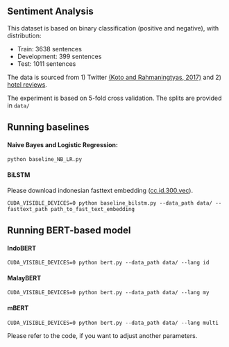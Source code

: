## Sentiment Analysis

This dataset is based on binary classification (positive and negative), with distribution:
* Train: 3638 sentences
* Development: 399 sentences
* Test: 1011 sentences

The data is sourced from 1) Twitter [(Koto and Rahmaningtyas, 2017)](https://www.researchgate.net/publication/321757985_InSet_Lexicon_Evaluation_of_a_Word_List_for_Indonesian_Sentiment_Analysis_in_Microblogs)
and 2) [hotel reviews](https://github.com/annisanurulazhar/absa-playground/).

The experiment is based on 5-fold cross validation. The splits are provided in `data/`
## Running baselines
#### Naive Bayes and Logistic Regression:
```
python baseline_NB_LR.py
```
#### BiLSTM
Please download indonesian fasttext embedding ([cc.id.300.vec](https://fasttext.cc/docs/en/crawl-vectors.html)).
```
CUDA_VISIBLE_DEVICES=0 python baseline_bilstm.py --data_path data/ --fasttext_path path_to_fast_text_embedding
```

## Running BERT-based model
#### IndoBERT
```
CUDA_VISIBLE_DEVICES=0 python bert.py --data_path data/ --lang id
```
#### MalayBERT
```
CUDA_VISIBLE_DEVICES=0 python bert.py --data_path data/ --lang my
```
#### mBERT
```
CUDA_VISIBLE_DEVICES=0 python bert.py --data_path data/ --lang multi
```

Please refer to the code, if you want to adjust another parameters.
